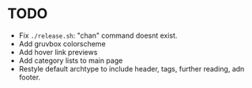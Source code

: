 # TODO

-   Fix `./release.sh`: "chan" command doesnt exist.
-   Add gruvbox colorscheme
-   Add hover link previews
-   Add category lists to main page
-   Restyle default archtype to include header, tags, further reading, adn footer.
